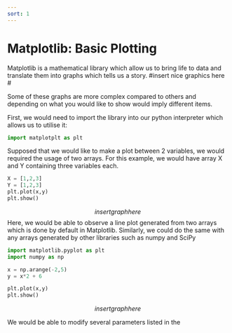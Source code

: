 ```yaml
---
sort: 1
---
```


# Matplotlib: Basic Plotting

Matplotlib is a mathematical library which allow us to bring life to data and translate them into graphs which tells us a story.
#insert nice graphics here #

Some of these graphs are more complex compared to others and depending on what you would like to show would imply different items.


First, we would need to import the library into our python interpreter which allows us to utilise it:

```python
import matplotplt as plt
```
Supposed that we would like to make a plot between 2 variables, we would required the usage of two arrays. For this example, we would have array X and Y containing three variables each. 
```python
X = [1,2,3]
Y = [1,2,3]
plt.plot(x,y)
plt.show()
```
$$insert graph here $$
Here, we would be able to observe a line plot generated from two arrays which is done by default in Matplotlib. Similarly, we could do the same with any arrays generated by other libraries such as numpy and SciPy

```python
import matplotlib.pyplot as plt
import numpy as np

x = np.arange(-2,5)
y = x*2 + 6

plt.plot(x,y)
plt.show()
```
$$insert graph here $$

We would be able to modify several parameters listed in the 
